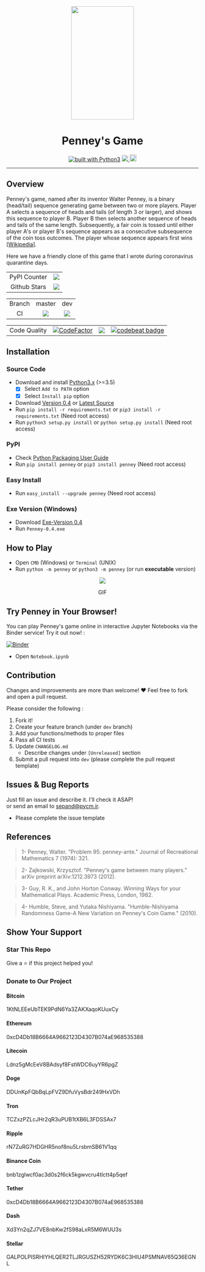 <div align="center">
<img src="https://github.com/sepandhaghighi/penney/raw/master/otherfiles/logo.png" width="164px" height="297px">
<h1>Penney's Game</h1>
<a href="https://www.python.org/"><img src="https://img.shields.io/badge/built%20with-Python3-green.svg" alt="built with Python3" /></a>
<a href="https://codecov.io/gh/sepandhaghighi/penney">
  <img src="https://codecov.io/gh/sepandhaghighi/penney/branch/master/graph/badge.svg" />
</a>
<a href="https://badge.fury.io/py/penney"><img src="https://badge.fury.io/py/penney.svg" alt="PyPI version" height="18"></a>
</div>

----------

## Overview	

Penney's game, named after its inventor Walter Penney, is a binary (head/tail) sequence generating game between two or more players. Player A selects a sequence of heads and tails (of length 3 or larger), and shows this sequence to player B. Player B then selects another sequence of heads and tails of the same length. Subsequently, a fair coin is tossed until either player A's or player B's sequence appears as a consecutive subsequence of the coin toss outcomes. The player whose sequence appears first wins [[Wikipedia](https://en.wikipedia.org/wiki/Penney%27s_game)].
							
Here we have a friendly clone of this game that I wrote during coronavirus quarantine days.


<table>
	<tr>
		<td align="center">PyPI Counter</td>
		<td align="center"><a href="http://pepy.tech/count/penney"><img src="http://pepy.tech/badge/penney"></a></td>
	</tr>
	<tr>
		<td align="center">Github Stars</td>
		<td align="center"><a href="https://github.com/sepandhaghighi/penney"><img src="https://img.shields.io/github/stars/sepandhaghighi/penney.svg?style=social&label=Stars"></a></td>
	</tr>
</table>



<table>
	<tr> 
		<td align="center">Branch</td>
		<td align="center">master</td>	
		<td align="center">dev</td>	
	</tr>
	<tr>
		<td align="center">CI</td>
		<td align="center"><img src="https://github.com/sepandhaghighi/penney/workflows/CI/badge.svg?branch=master"></td>
		<td align="center"><img src="https://github.com/sepandhaghighi/penney/workflows/CI/badge.svg?branch=dev"></td>
	</tr>
</table>


<table>
	<tr> 
		<td align="center">Code Quality</td>	
		<td align="center"><a href="https://www.codefactor.io/repository/github/sepandhaghighi/penney"><img src="https://www.codefactor.io/repository/github/sepandhaghighi/penney/badge" alt="CodeFactor" /></a></td>	
		<td align="center"><a href="https://www.codacy.com/manual/sepand-haghighi/penney?utm_source=github.com&amp;utm_medium=referral&amp;utm_content=sepandhaghighi/penney&amp;utm_campaign=Badge_Grade"><img src="https://api.codacy.com/project/badge/Grade/d95056b079c844f587dd81914ed9d300"/></a></td>	
        <td align="center"><a href="https://codebeat.co/projects/github-com-sepandhaghighi-penney-dev"><img alt="codebeat badge" src="https://codebeat.co/badges/dbef50d3-b132-45fa-857a-701a52189460" /></a></td>
	</tr>
</table>

## Installation	

### Source Code
- Download and install [Python3.x](https://www.python.org/downloads/) (>=3.5)
	- [x] Select `Add to PATH` option
	- [x] Select `Install pip` option
- Download [Version 0.4](https://github.com/sepandhaghighi/penney/archive/v0.4.zip) or [Latest Source ](https://github.com/sepandhaghighi/penney/archive/dev.zip)
- Run `pip install -r requirements.txt` or `pip3 install -r requirements.txt` (Need root access)
- Run `python3 setup.py install` or `python setup.py install` (Need root access)				

### PyPI

- Check [Python Packaging User Guide](https://packaging.python.org/installing/)     
- Run `pip install penney` or `pip3 install penney` (Need root access)

### Easy Install

- Run `easy_install --upgrade penney` (Need root access)

### Exe Version (Windows)
- Download [Exe-Version 0.4](https://github.com/sepandhaghighi/penney/releases/download/v0.4/Penney-0.4.exe)
- Run `Penney-0.4.exe`

## How to Play

- Open `CMD` (Windows) or `Terminal` (UNIX)
- Run `python -m penney` or `python3 -m penney` (or run **executable** version)

<div align="center">
<img src="https://github.com/sepandhaghighi/penney/raw/master/otherfiles/help.gif">
<p>GIF</p>

</div>

## Try Penney in Your Browser!

You can play Penney's game online in interactive Jupyter Notebooks via the Binder service! Try it out now! :	


[![Binder](https://mybinder.org/badge_logo.svg)](https://mybinder.org/v2/gh/sepandhaghighi/penney/master)

- Open `Notebook.ipynb`

## Contribution			

Changes and improvements are more than welcome! ❤️ Feel free to fork and open a pull request.		


Please consider the following :


1. Fork it!
2. Create your feature branch (under `dev` branch)
3. Add your functions/methods to proper files
4. Pass all CI tests
5. Update `CHANGELOG.md`
	- Describe changes under `[Unreleased]` section
6. Submit a pull request into `dev` (please complete the pull request template)

## Issues & Bug Reports			

Just fill an issue and describe it. I'll check it ASAP!							
or send an email to [sepand@pycm.ir](mailto:sepand@pycm.ir "sepand@pycm.ir"). 

* Please complete the issue template


## References			

<blockquote>1- Penney, Walter. "Problem 95: penney-ante." Journal of Recreational Mathematics 7 (1974): 321.</blockquote>

<blockquote>2- Zajkowski, Krzysztof. "Penney's game between many players." arXiv preprint arXiv:1212.3973 (2012). </blockquote>

<blockquote>3- Guy, R. K., and John Horton Conway. Winning Ways for your Mathematical Plays. Academic Press, London, 1982. </blockquote>

<blockquote>4- Humble, Steve, and Yutaka Nishiyama. "Humble-Nishiyama Randomness Game-A New Variation on Penney's Coin Game." (2010). </blockquote>	

## Show Your Support
								
<h3>Star This Repo</h3>					

Give a ⭐️ if this project helped you!

<h3>Donate to Our Project</h3>	

<h4>Bitcoin</h4>
1KtNLEEeUbTEK9PdN6Ya3ZAKXaqoKUuxCy
<h4>Ethereum</h4>
0xcD4Db18B6664A9662123D4307B074aE968535388
<h4>Litecoin</h4>
Ldnz5gMcEeV8BAdsyf8FstWDC6uyYR6pgZ
<h4>Doge</h4>
DDUnKpFQbBqLpFVZ9DfuVysBdr249HxVDh
<h4>Tron</h4>
TCZxzPZLcJHr2qR3uPUB1tXB6L3FDSSAx7
<h4>Ripple</h4>
rN7ZuRG7HDGHR5nof8nu5LrsbmSB61V1qq
<h4>Binance Coin</h4>
bnb1zglwcf0ac3d0s2f6ck5kgwvcru4tlctt4p5qef
<h4>Tether</h4>
0xcD4Db18B6664A9662123D4307B074aE968535388
<h4>Dash</h4>
Xd3Yn2qZJ7VE8nbKw2fS98aLxR5M6WUU3s
<h4>Stellar</h4>		

GALPOLPISRHIYHLQER2TLJRGUSZH52RYDK6C3HIU4PSMNAV65Q36EGNL						



